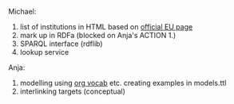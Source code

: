 
Michael:

 1. list of institutions in HTML based on [official EU page](http://europa.eu/institutions/inst/index_en.htm)
 2. mark up in RDFa (blocked on Anja's ACTION 1.)
 3. SPARQL interface (rdflib)
 4. lookup service

Anja:

 1. modelling using [org vocab](http://www.epimorphics.com/public/vocabulary/org.html) etc. creating examples in models.ttl
 2. interlinking targets (conceptual)
